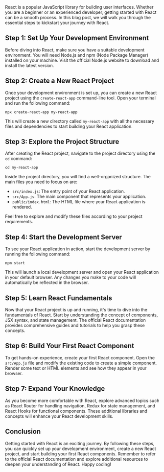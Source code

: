 React is a popular JavaScript library for building user interfaces. Whether you are a beginner or an experienced developer, getting started with React can be a smooth process. In this blog post, we will walk you through the essential steps to kickstart your journey with React.

## Step 1: Set Up Your Development Environment

Before diving into React, make sure you have a suitable development environment. You will need Node.js and npm (Node Package Manager) installed on your machine. Visit the official Node.js website to download and install the latest version.

## Step 2: Create a New React Project

Once your development environment is set up, you can create a new React project using the `create-react-app` command-line tool. Open your terminal and run the following command:

```
npx create-react-app my-react-app
```

This will create a new directory called `my-react-app` with all the necessary files and dependencies to start building your React application.

## Step 3: Explore the Project Structure

After creating the React project, navigate to the project directory using the `cd` command:

```
cd my-react-app
```

Inside the project directory, you will find a well-organized structure. The main files you need to focus on are:

- `src/index.js`: The entry point of your React application.
- `src/App.js`: The main component that represents your application.
- `public/index.html`: The HTML file where your React application is rendered.

Feel free to explore and modify these files according to your project requirements.

## Step 4: Start the Development Server

To see your React application in action, start the development server by running the following command:

```
npm start
```

This will launch a local development server and open your React application in your default browser. Any changes you make to your code will automatically be reflected in the browser.

## Step 5: Learn React Fundamentals

Now that your React project is up and running, it's time to dive into the fundamentals of React. Start by understanding the concept of components, JSX syntax, and state management. The official React documentation provides comprehensive guides and tutorials to help you grasp these concepts.

## Step 6: Build Your First React Component

To get hands-on experience, create your first React component. Open the `src/App.js` file and modify the existing code to create a simple component. Render some text or HTML elements and see how they appear in your browser.

## Step 7: Expand Your Knowledge

As you become more comfortable with React, explore advanced topics such as React Router for handling navigation, Redux for state management, and React Hooks for functional components. These additional libraries and concepts will enhance your React development skills.

## Conclusion

Getting started with React is an exciting journey. By following these steps, you can quickly set up your development environment, create a new React project, and start building your first React components. Remember to refer to the official React documentation and explore additional resources to deepen your understanding of React. Happy coding!
